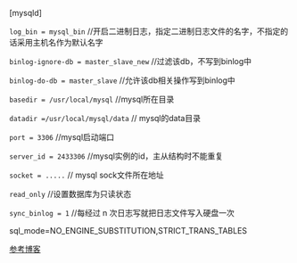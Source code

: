 [mysqld]

`log_bin = mysql_bin`  //开启二进制日志，指定二进制日志文件的名字，不指定的话采用主机名作为默认名字

`binlog-ignore-db = master_slave_new` //过滤该db，不写到binlog中

`binlog-do-db = master_slave` //允许该db相关操作写到binlog中

`basedir = /usr/local/mysql` //mysql所在目录

`datadir =/usr/local/mysql/data` // mysql的data目录

`port = 3306` //mysql启动端口

`server_id = 2433306` //mysql实例的id，主从结构时不能重复

`socket = .....` // mysql sock文件所在地址

`read_only` //设置数据库为只读状态

`sync_binlog = 1` //每经过 n 次日志写就把日志文件写入硬盘一次




sql_mode=NO_ENGINE_SUBSTITUTION,STRICT_TRANS_TABLES


[参考博客](http://www.cnblogs.com/toby/articles/2198697.html)
